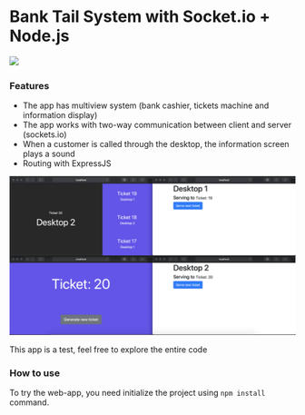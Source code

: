 # Bank Tail System with Socket.io + Node.js 

<img src="https://upload.wikimedia.org/wikipedia/commons/thumb/d/d9/Node.js_logo.svg/2560px-Node.js_logo.svg.png" width=200>

### Features

- The app has multiview system (bank cashier, tickets machine and information display) 
- The app works with two-way communication between client and server (sockets.io)
- When a customer is called through the desktop, the information screen plays a sound
- Routing with ExpressJS

<a href="public/img/screenshot.png"><img src="public/img/screenshot.png" width=600></a>

This app is a test, feel free to explore the entire code

### How to use

To try the web-app, you need initialize the project using `npm install` command.